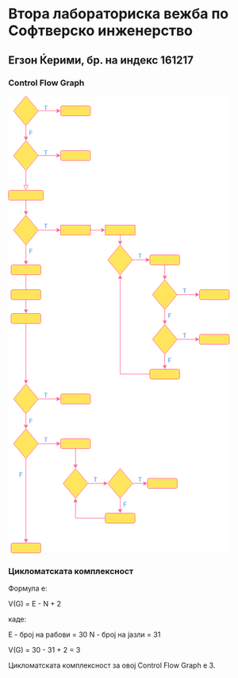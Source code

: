 # Втора лабораториска вежба по Софтверско инженерство

## Егзон Ќерими, бр. на индекс 161217

### Control Flow Graph

![Control Flow Graph](CFG161217.png)

### Цикломатската комплексност

Формула е:

V(G) = E - N + 2

каде:

E - број на рабови = 30
N - број на јазли = 31

V(G) = 30 - 31 + 2 = 3

Цикломатската комплексност за овој Control Flow Graph е 3.
